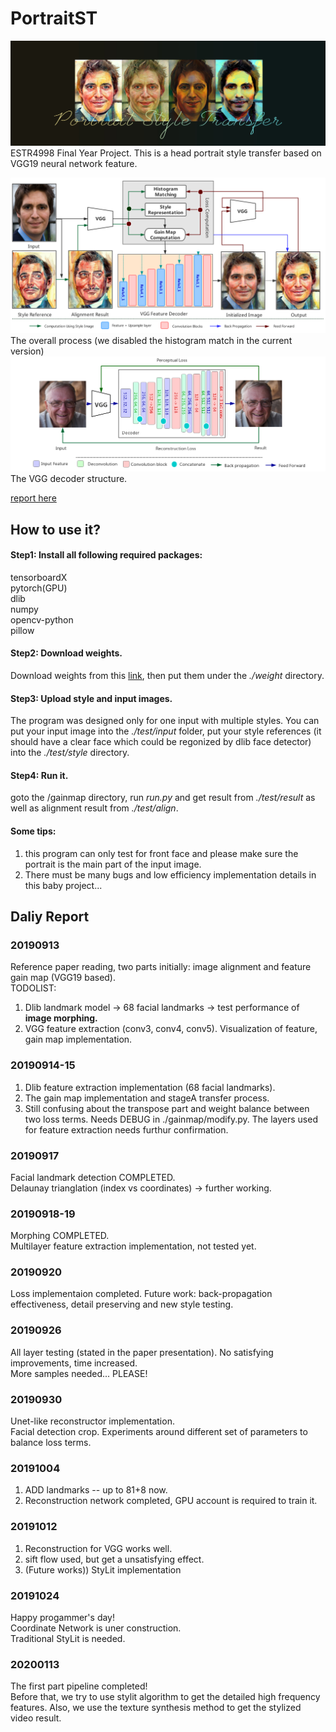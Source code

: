 # PortraitST
![](refs/005.jpg)
ESTR4998 Final Year Project. This is a head portrait style transfer based on VGG19 neural network feature.

![](refs/overall.png)\
The overall process (we disabled the histogram match in the current version)
![](refs/encoder.png)\
The VGG decoder structure.


[report here](refs/report.pdf)
## How to use it?
#### Step1: Install all following required packages:

tensorboardX\
pytorch(GPU)\
dlib\
numpy\
opencv-python\
pillow

#### Step2: Download weights.
Download weights from this [link](https://mycuhk-my.sharepoint.com/:f:/r/personal/1155091988_link_cuhk_edu_hk/Documents/weights%20for%20PortraiST?csf=1&e=97hHrw),
then put them under the *./weight* directory.

#### Step3: Upload style and input images.
The program was designed only for one input with multiple styles. You can put your input image into the *./test/input* folder, put your style references (it should have a clear face which could be regonized by dlib face detector) into the *./test/style* directory.

#### Step4: Run it.
goto the /gainmap directory, run *run.py* and get result from *./test/result* as well as alignment result from *./test/align*.

#### Some tips:
1. this program can only test for front face and please make sure the portrait is the main part of the input image.
2. There must be many bugs and low efficiency implementation details in this baby project... 

## Daliy Report

### 20190913
Reference paper reading, two parts initially: image alignment and feature gain map (VGG19 based).\
TODOLIST: 
1. Dlib landmark model -> 68 facial landmarks -> test performance of **image morphing.**
2. VGG feature extraction (conv3, conv4, conv5). Visualization of feature, gain map implementation.

### 20190914-15
1. Dlib feature extraction implementation (68 facial landmarks). 
2. The gain map implementation and stageA transfer process. 
3. Still confusing about the transpose part and weight balance between two loss terms. Needs DEBUG in ./gainmap/modify.py. The layers used for feature extraction needs furthur confirmation.

### 20190917
Facial landmark detection COMPLETED.\
Delaunay trianglation (index vs coordinates) -> further working.

### 20190918-19
Morphing COMPLETED.\
Multilayer feature extraction implementation, not tested yet.

### 20190920
Loss implementaion completed. Future work: back-propagation effectiveness, detail preserving and new style testing.

### 20190926
All layer testing (stated in the paper presentation). No satisfying improvements, time increased.\
More samples needed... PLEASE!

### 20190930
Unet-like reconstructor implementation.\
Facial detection crop. Experiments around different set of parameters to balance loss terms.

### 20191004
1. ADD landmarks -- up to 81+8 now.
2. Reconstruction network completed, GPU account is required to train it.

### 20191012
1. Reconstruction for VGG works well.
2. sift flow used, but get a unsatisfying effect.
3. (Future works)) StyLit implementation

### 20191024
Happy progammer's day!\
Coordinate Network is uner construction.\
Traditional StyLit is needed.

### 20200113
The first part pipeline completed!\
Before that, we try to use stylit algorithm to get the detailed high frequency features. Also, we use the texture synthesis method to get the stylized video result.



